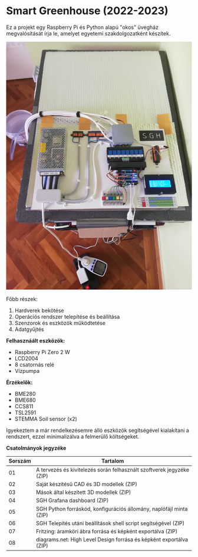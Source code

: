 # Smart Greenhouse (2022-2023)

Ez a projekt egy Raspberry Pi és Python alapú "okos" üvegház megvalósítását írja le, amelyet egyetemi szakdolgozatként készítek.

![Az elkészült modell.](https://github.com/sajtosb/sgh/blob/main/IMG_20230418_150241.jpg)

Főbb részek:
  1. Hardverek bekötése
  2. Operációs rendszer telepítése és beállítása
  3. Szenzorok és eszközök működtetése
  4. Adatgyűjtés

**Felhasznáált eszközök:**
* Raspberry Pi Zero 2 W
* LCD2004
* 8 csatornás relé
* Vízpumpa

**Érzékelők:**
* BME280
* BME680
* CCS811
* TSL2591
* STEMMA Soil sensor (x2)

Igyekeztem a már rendelkezésemre álló eszközök segítségével kialakítani a rendszert, ezzel minimalizálva a felmerülő költségeket.

**Csatolmányok jegyzéke**

| Sorszám | Tartalom |
| --- | --- |
| 01 | A tervezés és kivitelezés során felhasznált szoftverek jegyzéke (ZIP) |
| 02 | Saját készítésű CAD és 3D modellek (ZIP) |
| 03 | Mások által készített 3D modellek (ZIP) |
| 04 | SGH Grafana dashboard (ZIP) |
| 05 | SGH Python forráskód, konfigurációs állomány, naplófájl minta (ZIP) |
| 06 | SGH Telepítés utáni beállítások shell script segítségével (ZIP) |
| 07 | Fritzing: áramköri ábra forrása és képként exportálva (ZIP) |
| 08 | diagrams.net: High Level Design forrása és képként exportálva (ZIP) |
